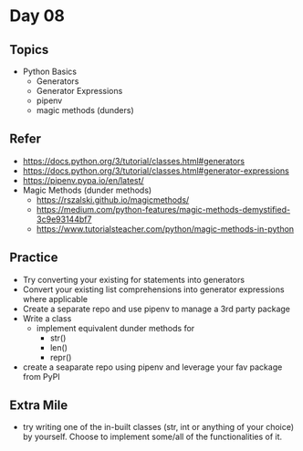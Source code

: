 # Day 08

## Topics

  - Python Basics
    - Generators
    - Generator Expressions
    - pipenv
    - magic methods (dunders)

## Refer

  - https://docs.python.org/3/tutorial/classes.html#generators
  - https://docs.python.org/3/tutorial/classes.html#generator-expressions
  - https://pipenv.pypa.io/en/latest/
  - Magic Methods (dunder methods)
    - https://rszalski.github.io/magicmethods/
    - https://medium.com/python-features/magic-methods-demystified-3c9e93144bf7
    - https://www.tutorialsteacher.com/python/magic-methods-in-python

## Practice

  - Try converting your existing for statements into generators
  - Convert your existing list comprehensions into generator expressions where applicable
  - Create a separate repo and use pipenv to manage a 3rd party package
  - Write a class
    - implement equivalent dunder methods for
      - str()
      - len()
      - repr()
  - create a seaparate repo using pipenv and leverage your fav package from PyPI

## Extra Mile

  - try writing one of the in-built classes (str, int or anything of your choice) by yourself. Choose to implement some/all of the functionalities of it.
